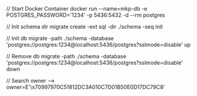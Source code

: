 
// Start Docker Container
docker run --name=mkp-db -e POSTGRES_PASSWORD='1234' -p 5436:5432 -d --rm postgres

// Init schema dir
migrate create -ext sql -dir ./schema -seq init

// Init db
migrate -path ./schema -database 'postgres://postgres:1234@localhost:5436/postgres?sslmode=disable' up

// Remove db
migrate -path ./schema -database 'postgres://postgres:1234@localhost:5436/postgres?sslmode=disable' down


// Search owner  --> owner=E'\\x70997970C51812DC3A010C7D01B50E0D17DC79C8'